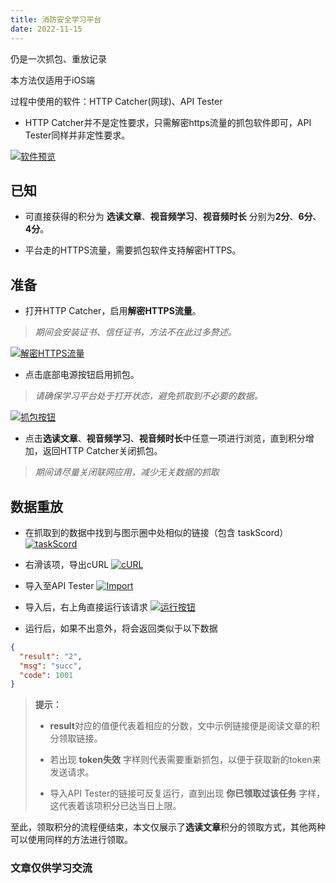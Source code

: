 ```yaml
---
title: 消防安全学习平台
date: 2022-11-15
---
```


仍是一次抓包、重放记录

本方法仅适用于iOS端

过程中使用的软件：HTTP Catcher(网球)、API Tester

- HTTP Catcher并不是定性要求，只需解密https流量的抓包软件即可，API Tester同样并非定性要求。

[![软件预览](https://s1.ax1x.com/2022/11/15/zVkhRA.jpg)](https://imgse.com/i/zVkhRA)



## 已知

- 可直接获得的积分为 **选读文章**、**视音频学习**、**视音频时长** 分别为**2分**、**6分**、**4分**。

- 平台走的HTTPS流量，需要抓包软件支持解密HTTPS。


## 准备

- 打开HTTP Catcher，启用**解密HTTPS流量**。

>*期间会安装证书、信任证书，方法不在此过多赘述。*

[![解密HTTPS流量](https://s1.ax1x.com/2022/11/15/zV33HH.jpg)](https://imgse.com/i/zV33HH)

- 点击底部电源按钮启用抓包。

>*请确保学习平台处于打开状态，避免抓取到不必要的数据。*

[![抓包按钮](https://s1.ax1x.com/2022/11/15/zV3sEj.jpg)](https://imgse.com/i/zV3sEj)


- 点击**选读文章**、**视音频学习**、**视音频时长**中任意一项进行浏览，直到积分增加，返回HTTP Catcher关闭抓包。
    
>*期间请尽量关闭联网应用，减少无关数据的抓取*

## 数据重放
+ 在抓取到的数据中找到与图示圈中处相似的链接（包含 taskScord）
[![taskScord](https://s1.ax1x.com/2022/11/15/zV3OxK.jpg)](https://imgse.com/i/zV3OxK)

- 右滑该项，导出cURL
[![cURL](https://s1.ax1x.com/2022/11/15/zV8SVH.jpg)](https://imgse.com/i/zV8SVH)
+ 导入至API Tester
[![Import](https://s1.ax1x.com/2022/11/15/zV80Rx.jpg)](https://imgse.com/i/zV80Rx)
- 导入后，右上角直接运行该请求
[![运行按钮](https://s1.ax1x.com/2022/11/15/zV8cee.jpg)](https://imgse.com/i/zV8cee)
+ 运行后，如果不出意外，将会返回类似于以下数据
```json
{
  "result": "2",
  "msg": "succ",
  "code": 1001
}

```
> **提示：**
> + **result**对应的值便代表着相应的分数，文中示例链接便是阅读文章的积分领取链接。
>
> - 若出现 **token失效** 字样则代表需要重新抓包，以便于获取新的token来发送请求。
>
> + 导入API Tester的链接可反复运行，直到出现 **你已领取过该任务** 字样，这代表着该项积分已达当日上限。
>
至此，领取积分的流程便结束，本文仅展示了**选读文章**积分的领取方式，其他两种可以使用同样的方法进行领取。

### 文章仅供学习交流